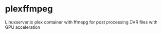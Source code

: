 # plexffmpeg

Linuxserver.io plex container with ffmepg for post processing DVR files with GPU acceleration

